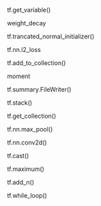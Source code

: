 tf.get_variable()

weight_decay

tf.trancated_normal_initializer()

tf.nn.l2_loss

tf.add_to_collection()

moment

tf.summary.FileWriter()

tf.stack()

tf.get_collection()

tf.nn.max_pool()

tf.nn.conv2d()

tf.cast()

tf.maximum()

tf.add_n()

tf.while_loop()